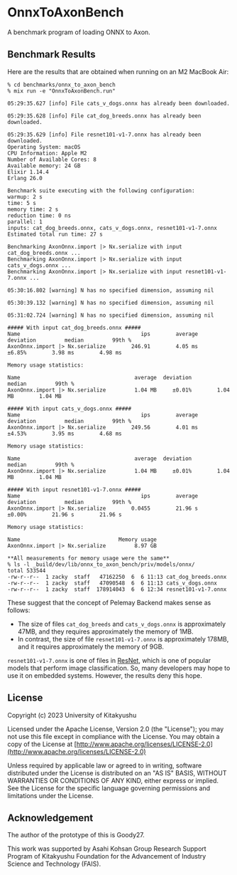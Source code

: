 # OnnxToAxonBench

<!-- MODULEDOC -->
A benchmark program of loading ONNX to Axon.
<!-- MODULEDOC -->

## Benchmark Results

Here are the results that are obtained when running on an M2 MacBook Air:

```
% cd benchmarks/onnx_to_axon_bench
% mix run -e "OnnxToAxonBench.run"

05:29:35.627 [info] File cats_v_dogs.onnx has already been downloaded.

05:29:35.628 [info] File cat_dog_breeds.onnx has already been downloaded.

05:29:35.629 [info] File resnet101-v1-7.onnx has already been downloaded.
Operating System: macOS
CPU Information: Apple M2
Number of Available Cores: 8
Available memory: 24 GB
Elixir 1.14.4
Erlang 26.0

Benchmark suite executing with the following configuration:
warmup: 2 s
time: 5 s
memory time: 2 s
reduction time: 0 ns
parallel: 1
inputs: cat_dog_breeds.onnx, cats_v_dogs.onnx, resnet101-v1-7.onnx
Estimated total run time: 27 s

Benchmarking AxonOnnx.import |> Nx.serialize with input cat_dog_breeds.onnx ...
Benchmarking AxonOnnx.import |> Nx.serialize with input cats_v_dogs.onnx ...
Benchmarking AxonOnnx.import |> Nx.serialize with input resnet101-v1-7.onnx ...

05:30:16.802 [warning] N has no specified dimension, assuming nil

05:30:39.132 [warning] N has no specified dimension, assuming nil

05:31:02.724 [warning] N has no specified dimension, assuming nil

##### With input cat_dog_breeds.onnx #####
Name                                      ips        average  deviation         median         99th %
AxonOnnx.import |> Nx.serialize        246.91        4.05 ms     ±6.85%        3.98 ms        4.98 ms

Memory usage statistics:

Name                                    average  deviation         median         99th %
AxonOnnx.import |> Nx.serialize         1.04 MB     ±0.01%        1.04 MB        1.04 MB

##### With input cats_v_dogs.onnx #####
Name                                      ips        average  deviation         median         99th %
AxonOnnx.import |> Nx.serialize        249.56        4.01 ms     ±4.53%        3.95 ms        4.68 ms

Memory usage statistics:

Name                                    average  deviation         median         99th %
AxonOnnx.import |> Nx.serialize         1.04 MB     ±0.01%        1.04 MB        1.04 MB

##### With input resnet101-v1-7.onnx #####
Name                                      ips        average  deviation         median         99th %
AxonOnnx.import |> Nx.serialize        0.0455        21.96 s     ±0.00%        21.96 s        21.96 s

Memory usage statistics:

Name                               Memory usage
AxonOnnx.import |> Nx.serialize         8.97 GB

**All measurements for memory usage were the same**
% ls -l _build/dev/lib/onnx_to_axon_bench/priv/models/onnx/
total 533544
-rw-r--r--  1 zacky  staff   47162250  6  6 11:13 cat_dog_breeds.onnx
-rw-r--r--  1 zacky  staff   47090548  6  6 11:13 cats_v_dogs.onnx
-rw-r--r--  1 zacky  staff  178914043  6  6 12:34 resnet101-v1-7.onnx
```

These suggest that the concept of Pelemay Backend makes sense as follows:

* The size of files `cat_dog_breeds` and `cats_v_dogs.onnx` is approximately 47MB, and they requires approximately the memory of 1MB.
* In contrast, the size of file `resnet101-v1-7.onnx` is approximately 178MB, and it requires approximately the memory of 9GB.

`resnet101-v1-7.onnx` is one of files in [ResNet](https://github.com/onnx/models/blob/main/vision/classification/resnet/README.md), which is one of popular models that perform image classification. So, many developers may hope to use it on embedded systems. However, the results deny this hope.

## License

Copyright (c) 2023 University of Kitakyushu

Licensed under the Apache License, Version 2.0 (the "License");
you may not use this file except in compliance with the License.
You may obtain a copy of the License at [http://www.apache.org/licenses/LICENSE-2.0](http://www.apache.org/licenses/LICENSE-2.0)

Unless required by applicable law or agreed to in writing, software
distributed under the License is distributed on an "AS IS" BASIS,
WITHOUT WARRANTIES OR CONDITIONS OF ANY KIND, either express or implied.
See the License for the specific language governing permissions and
limitations under the License.

## Acknowledgement

The author of the prototype of this is Goody27.

This work was supported by Asahi Kohsan Group Research Support Program of Kitakyushu Foundation for the Advancement of Industry Science and Technology (FAIS).

